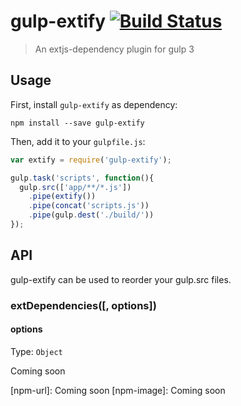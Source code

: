 # gulp-extify [![Build Status][travis-image]][travis-url]
> An extjs-dependency plugin for gulp 3

## Usage

First, install `gulp-extify` as dependency:

```shell
npm install --save gulp-extify
```

Then, add it to your `gulpfile.js`:

```javascript
var extify = require('gulp-extify');

gulp.task('scripts', function(){
  gulp.src(['app/**/*.js'])
    .pipe(extify())
    .pipe(concat('scripts.js'))
    .pipe(gulp.dest('./build/'))
});
```


## API

gulp-extify can be used to reorder your gulp.src files.

### extDependencies([, options])

#### options
Type: `Object`

Coming soon

[travis-url]: https://travis-ci.org/sebarth/gulp-extify
[travis-image]: https://travis-ci.org/sebarth/gulp-extify.svg?branch=master
[npm-url]: Coming soon
[npm-image]: Coming soon
